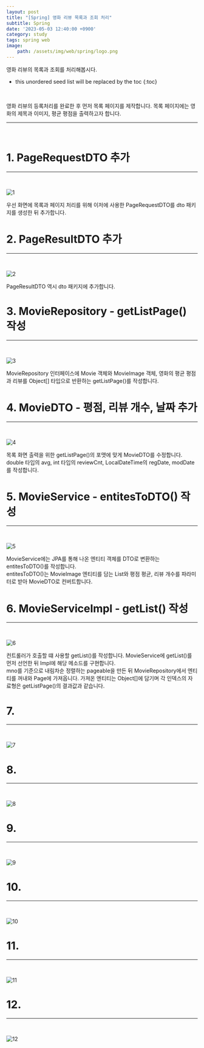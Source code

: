 ```yaml
---
layout: post
title: "[Spring] 영화 리뷰 목록과 조회 처리"
subtitle: Spring
date: '2023-05-03 12:40:00 +0900'
category: study
tags: spring web
image:
    path: /assets/img/web/spring/logo.png
---
```


영화 리뷰의 목록과 조회를 처리해봅시다.

<!--more-->

* this unordered seed list will be replaced by the toc
{:toc}
<br>

영화 리뷰의 등록처리를 완료한 후 먼저 목록 페이지를 제작합니다. 목록 페이지에는 영화의 제목과 이미지, 평균 평점을 출력하고자 합니다.<br>

---
<br>

# 1. PageRequestDTO 추가
---
<br>

![1](/assets/img/web/spring/2023-05-03-[Spring]_영화_리뷰_목록과_조회_처리/1.png)
<br>

우선 화면에 목록과 페이지 처리를 위해 이저에 사용한 PageRequestDTO를 dto 패키지를 생성한 뒤 추가합니다.<br>


# 2. PageResultDTO 추가
---
<br>

![2](/assets/img/web/spring/2023-05-03-[Spring]_영화_리뷰_목록과_조회_처리/2.png)
<br>

PageResultDTO 역시 dto 패키지에 추가합니다.<br>


# 3. MovieRepository - getListPage() 작성
---
<br>

![3](/assets/img/web/spring/2023-05-03-[Spring]_영화_리뷰_목록과_조회_처리/3.png)
<br>

MovieRepository 인터페이스에 Movie 객체와 MovieImage 객체, 영화의 평균 평점과 리뷰를 Object[] 타입으로 반환하는 getListPage()를 작성합니다.<br>


# 4. MovieDTO - 평점, 리뷰 개수, 날짜 추가
---
<br>

![4](/assets/img/web/spring/2023-05-03-[Spring]_영화_리뷰_목록과_조회_처리/4m.png)
<br>

목록 화면 출력을 위한 getListPage()의 포맷에 맞게 MovieDTO를 수정합니다.<br>
double 타입의 avg, int 타입의 reviewCnt, LocalDateTime의 regDate, modDate를 작성합니다.<br>


# 5. MovieService - entitesToDTO() 작성
---
<br>

![5](/assets/img/web/spring/2023-05-03-[Spring]_영화_리뷰_목록과_조회_처리/5m.png)
<br>

MovieService에는 JPA를 통해 나온 엔티티 객체를 DTO로 변환하는 entitesToDTO()를 작성합니다.<br>
entitesToDTO()는 MovieImage 엔티티를 담는 List와 평점 평균, 리뷰 개수를 파라미터로 받아 MovieDTO로 컨버트합니다.

# 6. MovieServiceImpl - getList() 작성
---
<br>

![6](/assets/img/web/spring/2023-05-03-[Spring]_영화_리뷰_목록과_조회_처리/6m.png)
<br>

컨트롤러가 호출할 떄 사용할 getList()를 작성합니다. MovieService에 getList()를 먼저 선언한 뒤 Impl에 해당 메소드를 구현합니다.<br>
mno를 기준으로 내림차순 정렬하는 pageable을 만든 뒤 MovieRepository에서 엔티티를 꺼내와 Page에 가져옵니다. 가져온 엔티티는 Object[]에 담기며 각 인덱스의 자료형은 getListPage()의 결과값과 같습니다.<br>


# 7. 
---
<br>

![7](/assets/img/web/spring/2023-05-03-[Spring]_영화_리뷰_목록과_조회_처리/7m.png)
<br>



# 8. 
---
<br>

![8](/assets/img/web/spring/2023-05-03-[Spring]_영화_리뷰_목록과_조회_처리/8m.png)
<br>




# 9. 
---
<br>

![9](/assets/img/web/spring/2023-05-03-[Spring]_영화_리뷰_목록과_조회_처리/9m.png)
<br>



# 10. 
---
<br>

![10](/assets/img/web/spring/2023-05-03-[Spring]_영화_리뷰_목록과_조회_처리/10m.png)
<br>



# 11. 
---
<br>

![11](/assets/img/web/spring/2023-05-03-[Spring]_영화_리뷰_목록과_조회_처리/11m.png)
<br>



# 12. 
---
<br>

![12](/assets/img/web/spring/2023-05-03-[Spring]_영화_리뷰_목록과_조회_처리/12m.png)
<br>